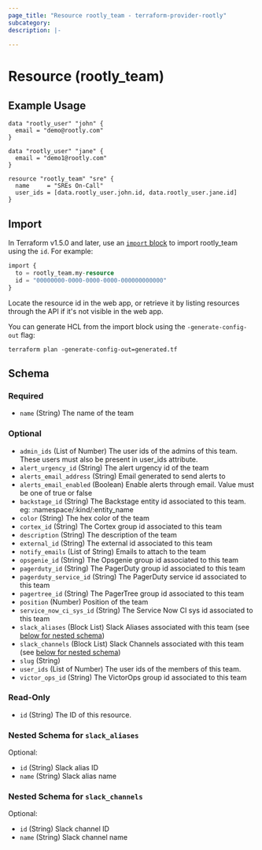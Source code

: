 ```yaml
---
page_title: "Resource rootly_team - terraform-provider-rootly"
subcategory:
description: |-
    
---
```


# Resource (rootly_team)



## Example Usage

```shell
data "rootly_user" "john" {
  email = "demo@rootly.com"
}

data "rootly_user" "jane" {
  email = "demo1@rootly.com"
}

resource "rootly_team" "sre" {
  name     = "SREs On-Call"
  user_ids = [data.rootly_user.john.id, data.rootly_user.jane.id]
}
```

## Import

In Terraform v1.5.0 and later, use an [`import` block](https://developer.hashicorp.com/terraform/language/import) to import rootly_team using the `id`. For example:

```terraform
import {
  to = rootly_team.my-resource
  id = "00000000-0000-0000-0000-000000000000"
}
```

Locate the resource id in the web app, or retrieve it by listing resources through the API if it's not visible in the web app.

You can generate HCL from the import block using the `-generate-config-out` flag:

```console
terraform plan -generate-config-out=generated.tf
```

<!-- schema generated by tfplugindocs -->
## Schema

### Required

- `name` (String) The name of the team

### Optional

- `admin_ids` (List of Number) The user ids of the admins of this team. These users must also be present in user_ids attribute.
- `alert_urgency_id` (String) The alert urgency id of the team
- `alerts_email_address` (String) Email generated to send alerts to
- `alerts_email_enabled` (Boolean) Enable alerts through email. Value must be one of true or false
- `backstage_id` (String) The Backstage entity id associated to this team. eg: :namespace/:kind/:entity_name
- `color` (String) The hex color of the team
- `cortex_id` (String) The Cortex group id associated to this team
- `description` (String) The description of the team
- `external_id` (String) The external id associated to this team
- `notify_emails` (List of String) Emails to attach to the team
- `opsgenie_id` (String) The Opsgenie group id associated to this team
- `pagerduty_id` (String) The PagerDuty group id associated to this team
- `pagerduty_service_id` (String) The PagerDuty service id associated to this team
- `pagertree_id` (String) The PagerTree group id associated to this team
- `position` (Number) Position of the team
- `service_now_ci_sys_id` (String) The Service Now CI sys id associated to this team
- `slack_aliases` (Block List) Slack Aliases associated with this team (see [below for nested schema](#nestedblock--slack_aliases))
- `slack_channels` (Block List) Slack Channels associated with this team (see [below for nested schema](#nestedblock--slack_channels))
- `slug` (String)
- `user_ids` (List of Number) The user ids of the members of this team.
- `victor_ops_id` (String) The VictorOps group id associated to this team

### Read-Only

- `id` (String) The ID of this resource.

<a id="nestedblock--slack_aliases"></a>
### Nested Schema for `slack_aliases`

Optional:

- `id` (String) Slack alias ID
- `name` (String) Slack alias name


<a id="nestedblock--slack_channels"></a>
### Nested Schema for `slack_channels`

Optional:

- `id` (String) Slack channel ID
- `name` (String) Slack channel name
